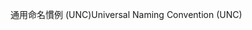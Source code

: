 <span data-ttu-id="48051-101">通用命名慣例 (UNC)</span><span class="sxs-lookup"><span data-stu-id="48051-101">Universal Naming Convention (UNC)</span></span>